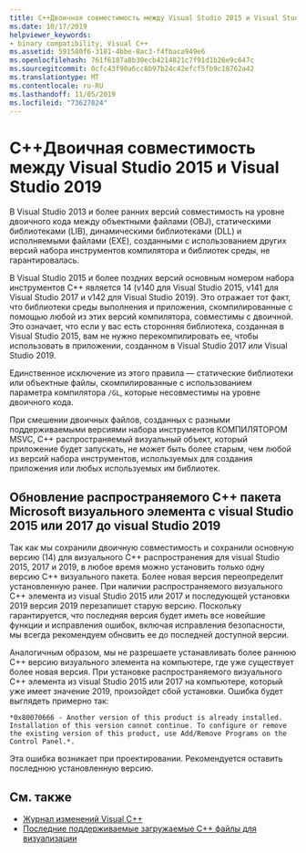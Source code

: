 ```yaml
---
title: C++Двоичная совместимость между Visual Studio 2015 и Visual Studio 2019
ms.date: 10/17/2019
helpviewer_keywords:
- binary compatibility, Visual C++
ms.assetid: 591580f6-3181-4bbe-8ac3-f4fbaca949e6
ms.openlocfilehash: 761f6187a8b30ecb4214821c7f91d1b26e9c647c
ms.sourcegitcommit: 0cfc43f90a6cc8b97b24c42efcf5fb9c18762a42
ms.translationtype: MT
ms.contentlocale: ru-RU
ms.lasthandoff: 11/05/2019
ms.locfileid: "73627024"
---
```

# <a name="c-binary-compatibility-between-visual-studio-2015-and-visual-studio-2019"></a>C++Двоичная совместимость между Visual Studio 2015 и Visual Studio 2019

В Visual Studio 2013 и более ранних версий совместимость на уровне двоичного кода между объектными файлами (OBJ), статическими библиотеками (LIB), динамическими библиотеками (DLL) и исполняемыми файлами (EXE), созданными с использованием других версий набора инструментов компилятора и библиотек среды, не гарантировалась. 

В Visual Studio 2015 и более поздних версий основным номером набора инструментов C++ является 14 (v140 для Visual Studio 2015, v141 для Visual Studio 2017 и v142 для Visual Studio 2019). Это отражает тот факт, что библиотеки среды выполнения и приложения, скомпилированные с помощью любой из этих версий компилятора, совместимы с двоичной. Это означает, что если у вас есть сторонняя библиотека, созданная в Visual Studio 2015, вам не нужно перекомпилировать ее, чтобы использовать в приложении, созданном в Visual Studio 2017 или Visual Studio 2019.

Единственное исключение из этого правила — статические библиотеки или объектные файлы, скомпилированные с использованием параметра компилятора `/GL`, которые несовместимы на уровне двоичного кода.

При смешении двоичных файлов, созданных с разными поддерживаемыми версиями набора инструментов КОМПИЛЯТОРОМ MSVC, C++ распространяемый визуальный объект, который приложение будет запускать, не может быть более старым, чем любой из версий набора инструментов, используемых для создания приложения или любых используемых им библиотек.

## <a name="upgrade-microsoft-visual-c-redistributable-from-visual-studio-2015-or-2017-to-visual-studio-2019"></a>Обновление распространяемого C++ пакета Microsoft визуального элемента с visual Studio 2015 или 2017 до visual Studio 2019

Так как мы сохранили двоичную совместимость и сохранили основную версию (14) для визуального C++ распространения для visual Studio 2015, 2017 и 2019, в любое время можно установить только одну версию C++ визуального пакета. Более новая версия переопределит установленную ранее. При наличии распространяемого визуального C++ элемента из visual Studio 2015 или 2017 и последующей установки 2019 версия 2019 перезапишет старую версию. Поскольку гарантируется, что последняя версия будет иметь все новейшие функции и исправления ошибок, включая исправления безопасности, мы всегда рекомендуем обновить ее до последней доступной версии.

Аналогичным образом, мы не разрешаете устанавливать более раннюю C++ версию визуального элемента на компьютере, где уже существует более новая версия. При установке распространяемого визуального C++ элемента из visual Studio 2015 или 2017 на компьютере, который уже имеет значение 2019, произойдет сбой установки. Ошибка будет выглядеть примерно так:

```
*0x80070666 - Another version of this product is already installed. Installation of this version cannot continue. To configure or remove the existing version of this product, use Add/Remove Programs on the Control Panel.*.
```

Эта ошибка возникает при проектировании. Рекомендуется оставить последнюю установленную версию.

## <a name="see-also"></a>См. также

* [Журнал изменений Visual C++](../porting/visual-cpp-change-history-2003-2015.md)
* [Последние поддерживаемые загружаемые C++ файлы для визуализации](https://support.microsoft.com/en-us/help/2977003/the-latest-supported-visual-c-downloads) 
